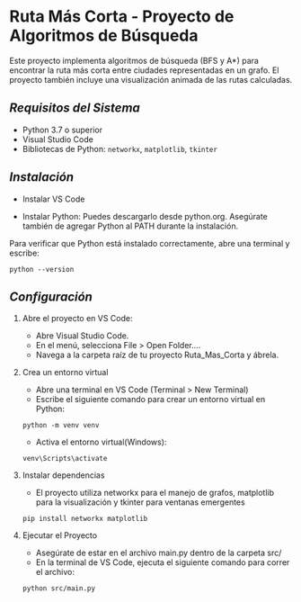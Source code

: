 # Ruta Más Corta - Proyecto de Algoritmos de Búsqueda

Este proyecto implementa algoritmos de búsqueda (BFS y A\*) para encontrar la ruta más corta entre ciudades representadas en un grafo. El proyecto también incluye una visualización animada de las rutas calculadas.

## _Requisitos del Sistema_

- Python 3.7 o superior
- Visual Studio Code
- Bibliotecas de Python: `networkx`, `matplotlib`, `tkinter`

## _Instalación_

- Instalar VS Code

- Instalar Python: Puedes descargarlo desde python.org. Asegúrate también de agregar Python al PATH durante la instalación.

Para verificar que Python está instalado correctamente, abre una terminal y escribe:

```
python --version

```

## _Configuración_

1.  Abre el proyecto en VS Code:

    - Abre Visual Studio Code.
    - En el menú, selecciona File > Open Folder....
    - Navega a la carpeta raíz de tu proyecto Ruta_Mas_Corta y ábrela.

2.  Crea un entorno virtual

    - Abre una terminal en VS Code (Terminal > New Terminal)
    - Escribe el siguiente comando para crear un entorno virtual en Python:

    ```
    python -m venv venv

    ```

    - Activa el entorno virtual(Windows):

    ```
    venv\Scripts\activate

    ```

3.  Instalar dependencias

    - El proyecto utiliza networkx para el manejo de grafos, matplotlib para la visualización y tkinter para ventanas emergentes

    ```
    pip install networkx matplotlib

    ```

4.  Ejecutar el Proyecto

    - Asegúrate de estar en el archivo main.py dentro de la carpeta src/
    - En la terminal de VS Code, ejecuta el siguiente comando para correr el archivo:

    ```
    python src/main.py

    ```
